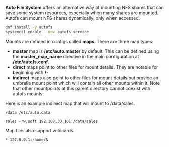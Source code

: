 **Auto File System** offers an alternative way of mounting NFS shares that can save some system resources, especially when many shares are mounted.
Autofs can mount NFS shares dynamically, only when accessed.

```sh
dnf install -y autofs
systemctl enable --now autofs.service
```

Mounts are defined in configs called **maps**.
There are three map types:

- **master** map is **/etc/auto.master** by default. This can be defined using the **master\_map\_name** directive in the main configuration at **/etc/autofs.conf**.
- **direct** maps point to other files for mount details. They are notable for beginning with **/-**
- **indirect** maps also point to other files for mount details but provide an umbrella mount point which will contain all other mounts within it. Note that other mountpoints at this parent directory cannot coexist with autofs mounts.


Here is an example indirect map that will mount to /data/sales.

``` title="/etc/auto.master.d/data.autofs"
/data /etc/auto.data
```

``` title="/etc/auto.data"
sales -rw,soft 192.168.33.101:/data/sales
```

Map files also support wildcards.
```
* 127.0.0.1:/home/&
```